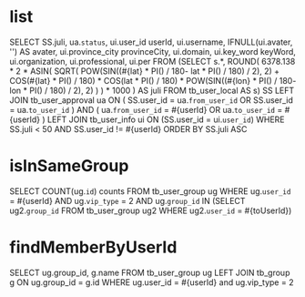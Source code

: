 list
===
SELECT
  SS.juli,
  ua.`status`,
  ui.user_id userId,
  ui.username,
  IFNULL(ui.avater, '') AS avater,
  ui.province_city provinceCity,
  ui.domain,
  ui.key_word keyWord,
  ui.organization,
  ui.professional,
  ui.per
FROM
  (SELECT
    s.*,
    ROUND(
      6378.138 * 2 * ASIN(
        SQRT(
          POW(SIN((#{lat} * PI() / 180- lat * PI() / 180) / 2), 2) + COS(#{lat} * PI() / 180) * COS(lat * PI() / 180) * POW(SIN((#{lon} * PI() / 180- lon * PI() / 180) / 2), 2)
        )
      ) * 1000
    ) AS juli
  FROM
    tb_user_local AS s) SS
  LEFT JOIN tb_user_approval ua
    ON (
      SS.user_id = ua.`from_user_id`
      OR SS.user_id = ua.`to_user_id`
    )
    AND (
      ua.`from_user_id` = #{userId}
      OR ua.`to_user_id` = #{userId}
    )
  LEFT JOIN tb_user_info ui
    ON (SS.user_id = ui.`user_id`)
WHERE SS.juli < 50
  AND SS.user_id != #{userId}
ORDER BY SS.juli ASC

isInSameGroup
=============
SELECT
	COUNT(ug.`id`) counts
FROM
	tb_user_group ug
WHERE
	ug.`user_id` = #{userId} AND ug.`vip_type` = 2
AND ug.`group_id` IN
(SELECT ug2.`group_id` FROM tb_user_group ug2 WHERE ug2.`user_id` = #{toUserId})

findMemberByUserId
==================
SELECT
    ug.group_id,
    g.name
FROM
    tb_user_group ug
LEFT JOIN
    tb_group g
ON
    ug.group_id = g.id
WHERE
    ug.user_id = #{userId} 
and
    ug.vip_type = 2